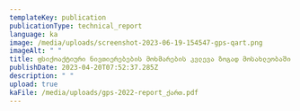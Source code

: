 ```yaml
---
templateKey: publication
publicationType: technical_report
language: ka
image: /media/uploads/screenshot-2023-06-19-154547-gps-qart.png
imageAlt: " "
title: ფსიქოაქტიური ნივთიერებების მოხმარების კვლევა ზოგად მოსახლეობაში საქართველო 2022
publishDate: 2023-04-20T07:52:37.285Z
description: " "
upload: true
kaFile: /media/uploads/gps-2022-report_ქართ.pdf
---
```


